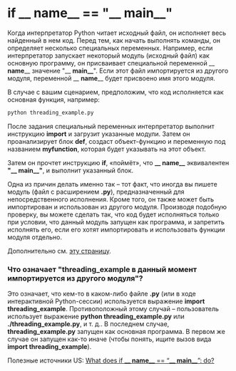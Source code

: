 # if __ name__ == "__ main__"

Когда интерпретатор Python читает исходный файл, он исполняет весь найденный в нем код. Перед тем, как начать выполнять команды, он определяет несколько специальных переменных. Например, если интерпретатор запускает некоторый модуль (исходный файл) как основную программу, он присваивает специальной переменной __ **name**__ значение "__ **main__**". Если этот файл импортируется из другого модуля, переменной __ **name**__ будет присвоено имя этого модуля.

В случае с вашим сценарием, предположим, что код исполняется как основная функция, например:

```bash
python threading_example.py
```

После задания специальный переменных интерпретатор выполнит инструкцию **import** и загрузит указанные модули. Затем он проанализирует блок **def**, создаст объект-функцию и переменную под названием **myfunction**, которая будет указывать на этот объект.

Затем он прочтет инструкцию **if**, «поймёт», что **__ name__** эквивалентен **"__ main__"**, и выполнит указанный блок.

Одна из причин делать именно так – тот факт, что иногда вы пишете модуль (файл с расширением **.py**), предназначенный для непосредственного исполнения. Кроме того, он также может быть импортирован и использован из другого модуля. Производя подобную проверку, вы можете сделать так, что код будет исполняться только при условии, что данный модуль запущен как программа, и запретить исполнять его, если его хотят импортировать и использовать функции модуля отдельно.

Дополнительно см. [эту страницу](http://ibiblio.org/g2swap/byteofpython/read/module-name.html).

### Что означает "threading_example в данный момент импортируется из другого модуля"?

Это означает, что кем-то в каком-либо файле **.py** (или в ходе интерактивной Python-сессии) используется выражение **import threading_example**. Противоположный этому случай – пользователь использует выражение **python threading_example.py** или **./threading_example.py**, и т. д.. В последнем случае, **threading_example.py** запущен как основная программа. В первом же случае он запущен как-то иначе (чтобы понять, ищите вызов вида **import threading_example**).

Полезные источники US: [What does if **__ name__** == “**__ main__**”: do?](https://stackoverflow.com/questions/419163/what-does-if-name-main-do/419185#419185)
